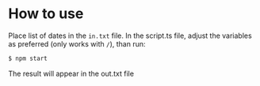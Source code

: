 # How to use

Place list of dates in the `in.txt` file.
In the script.ts file, adjust the variables as preferred (only works with `/`), than run:

```sh
$ npm start
```

The result will appear in the out.txt file
